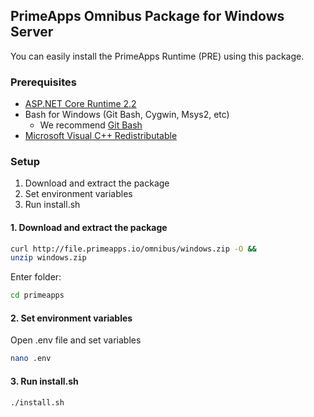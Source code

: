 ## PrimeApps Omnibus Package for Windows Server

You can easily install the PrimeApps Runtime (PRE) using this package.

### Prerequisites
* [ASP.NET Core Runtime 2.2](https://dotnet.microsoft.com/download/dotnet-core/2.2)
* Bash for Windows (Git Bash, Cygwin, Msys2, etc)
  * We recommend [Git Bash](https://github.com/git-for-windows/git/releases)
* [Microsoft Visual C++ Redistributable](https://support.microsoft.com/en-us/help/2977003/the-latest-supported-visual-c-downloads)

### Setup
1. Download and extract the package
2. Set environment variables
3. Run install.sh

#### 1. Download and extract the package
```bash
curl http://file.primeapps.io/omnibus/windows.zip -O &&
unzip windows.zip
```

Enter folder:
```bash
cd primeapps
```

#### 2. Set environment variables
Open .env file and set variables

```bash
nano .env
```

#### 3. Run install.sh
```bash
./install.sh
```
